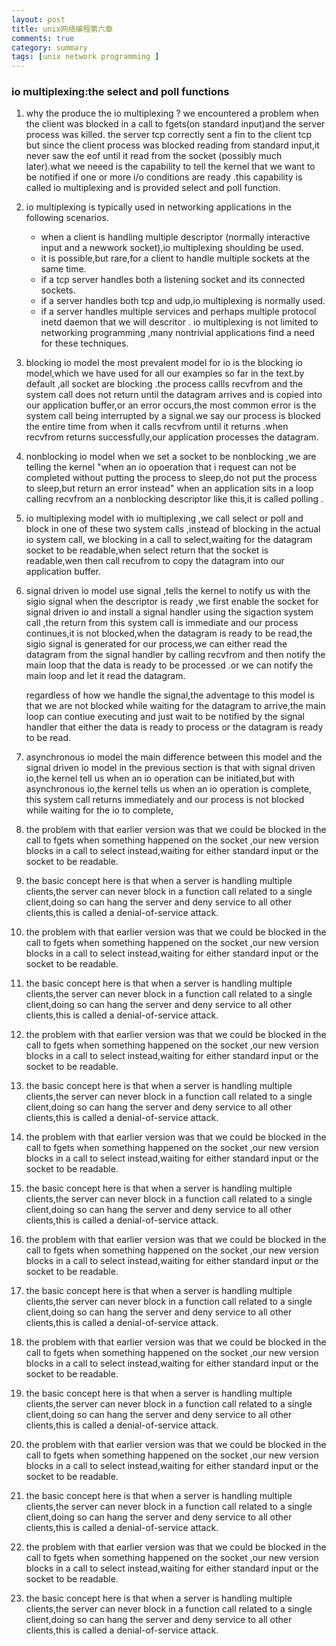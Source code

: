 ```yaml
---
layout: post
title: unix网络编程第六章
comments: true
category: summary
tags: [unix network programming ]
---
```


### io multiplexing:the select and poll functions 

1. why the produce the io multiplexing ?
    we encountered a problem when the client was blocked in a call to fgets(on standard input)and the server process was killed.
the server tcp correctly sent a fin to the client tcp but since the client process was blocked reading from standard input,it never saw the eof 
until it read from the socket (possibly much later).what we neeed is the capability to tell the kernel that we want to be notified if one 
or more i/o conditions are ready .this capability is called io multiplexing and is provided select and poll function.

2. io multiplexing is typically used in networking applications in the following scenarios.
    - when a client is handling multiple descriptor (normally interactive input and a newwork socket),io multiplexing shoulding be used.
    - it is possible,but rare,for a client to handle multiple sockets at the same time.
    - if a tcp server handles both a listening socket and its connected sockets.
    - if a server handles both tcp and udp,io multiplexing is normally used.
    - if a server handles multiple services and perhaps multiple protocol inetd daemon that we will descritor .
io multiplexing is not limited to networking programming ,many nontrivial applications find a need for these techniques.

3. blocking io model
    the most prevalent model for io is the blocking io model,which we have used for all our examples so far in the text.by default
,all socket are blocking .the process callls recvfrom and the system call does not return until the datagram arrives and is copied into our application
buffer,or an error occurs,the most common error is the system call being interrupted by a signal.we say our process is blocked the entire time from when it 
calls recvfrom until it returns .when recvfrom returns successfully,our application processes the datagram.

4. nonblocking io model 
    when we set a socket to be nonblocking ,we are telling the kernel "when an io opoeration that i request can not be completed without putting the process to sleep,do not put the process to sleep,but return an error instead"
when an application sits in a loop calling recvfrom an a nonblocking descriptor like this,it is called polling .

5. io multiplexing model
    with io multiplexing ,we call select or poll and block in one of these two system calls ,instead of blocking in the actual io system call,
we blocking in a call to select,waiting for the datagram socket to be readable,when select return that the socket is readable,wen then call recufrom to copy the datagram into our application buffer.

6. signal driven io model 
    use signal ,tells the kernel to notify us with the sigio signal when the descriptor is ready ,we first enable the socket for signal driven io and install a signal handler using 
the sigaction system call ,the return from this system call is immediate and our process continues,it is not blocked,when the datagram is ready to be read,the sigio signal is generated for our process,we can either read 
the datagram from the signal handler by calling recvfrom and then notify the main loop that the data is ready to be processed .or we can notify the main loop and let it read the datagram.

    regardless of how we handle the signal,the adventage to this model is that we are not blocked while waiting for the datagram to arrive,the main loop can contiue executing and just wait to be notified by the signal handler that either the data is ready to process or the datagram is ready to be read.
7. asynchronous io model 
    the main difference between this model and the signal driven io model in the previous section is that with signal driven io,the kernel tell us when an io operation can be initiated,but with 
asynchronous io,the kernel tells us when an io operation is complete,
    this system call returns immediately and our process is not blocked while waiting for the io to complete,

8. the problem with that earlier version was that we could be blocked in the call to fgets when something happened on the socket ,our new version blocks in a call to select instead,waiting for either standard input or the socket to be readable.

9. the basic concept here is that when a server is handling multiple clients,the server can never block in a function call related to a single client,doing so can hang the server and deny service to all other clients,this is called a denial-of-service attack.
8. the problem with that earlier version was that we could be blocked in the call to fgets when something happened on the socket ,our new version blocks in a call to select instead,waiting for either standard input or the socket to be readable.

9. the basic concept here is that when a server is handling multiple clients,the server can never block in a function call related to a single client,doing so can hang the server and deny service to all other clients,this is called a denial-of-service attack.
8. the problem with that earlier version was that we could be blocked in the call to fgets when something happened on the socket ,our new version blocks in a call to select instead,waiting for either standard input or the socket to be readable.

9. the basic concept here is that when a server is handling multiple clients,the server can never block in a function call related to a single client,doing so can hang the server and deny service to all other clients,this is called a denial-of-service attack.
8. the problem with that earlier version was that we could be blocked in the call to fgets when something happened on the socket ,our new version blocks in a call to select instead,waiting for either standard input or the socket to be readable.

9. the basic concept here is that when a server is handling multiple clients,the server can never block in a function call related to a single client,doing so can hang the server and deny service to all other clients,this is called a denial-of-service attack.
8. the problem with that earlier version was that we could be blocked in the call to fgets when something happened on the socket ,our new version blocks in a call to select instead,waiting for either standard input or the socket to be readable.

9. the basic concept here is that when a server is handling multiple clients,the server can never block in a function call related to a single client,doing so can hang the server and deny service to all other clients,this is called a denial-of-service attack.
8. the problem with that earlier version was that we could be blocked in the call to fgets when something happened on the socket ,our new version blocks in a call to select instead,waiting for either standard input or the socket to be readable.

9. the basic concept here is that when a server is handling multiple clients,the server can never block in a function call related to a single client,doing so can hang the server and deny service to all other clients,this is called a denial-of-service attack.
8. the problem with that earlier version was that we could be blocked in the call to fgets when something happened on the socket ,our new version blocks in a call to select instead,waiting for either standard input or the socket to be readable.

9. the basic concept here is that when a server is handling multiple clients,the server can never block in a function call related to a single client,doing so can hang the server and deny service to all other clients,this is called a denial-of-service attack.
8. the problem with that earlier version was that we could be blocked in the call to fgets when something happened on the socket ,our new version blocks in a call to select instead,waiting for either standard input or the socket to be readable.

9. the basic concept here is that when a server is handling multiple clients,the server can never block in a function call related to a single client,doing so can hang the server and deny service to all other clients,this is called a denial-of-service attack.



